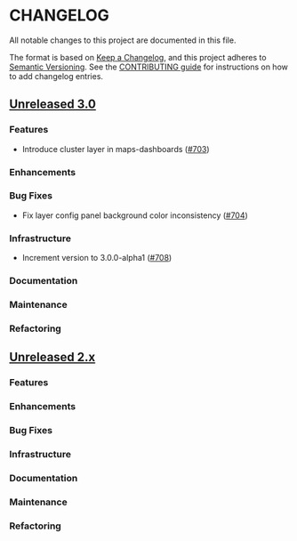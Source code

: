 # CHANGELOG
All notable changes to this project are documented in this file.

The format is based on [Keep a Changelog](https://keepachangelog.com/en/1.0.0/), and this project adheres to [Semantic Versioning](https://semver.org/spec/v2.0.0.html). See the [CONTRIBUTING guide](./CONTRIBUTING.md#Changelog) for instructions on how to add changelog entries.

## [Unreleased 3.0](https://github.com/opensearch-project/dashboards-maps/compare/2.x...HEAD)
### Features
- Introduce cluster layer in maps-dashboards ([#703](https://github.com/opensearch-project/dashboards-maps/pull/703))
### Enhancements
### Bug Fixes
- Fix layer config panel background color inconsistency ([#704](https://github.com/opensearch-project/dashboards-maps/pull/704))
### Infrastructure
-  Increment version to 3.0.0-alpha1 ([#708](https://github.com/opensearch-project/dashboards-maps/pull/708))
### Documentation
### Maintenance
### Refactoring

## [Unreleased 2.x](https://github.com/opensearch-project/dashboards-maps/compare/2.19...2.x)
### Features
### Enhancements
### Bug Fixes
### Infrastructure
### Documentation
### Maintenance
### Refactoring
